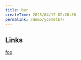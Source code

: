 ```yaml
---
title: bar
createTime: 2025/04/17 02:28:30
permalink: /demo/yo5telb7/
---
```


## Links

[foo](./foo.md)
